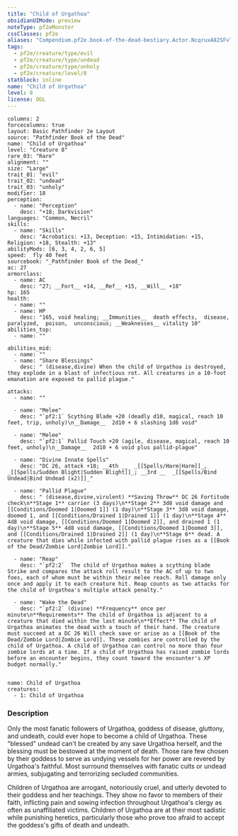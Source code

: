 ```yaml
---
title: "Child of Urgathoa"
obsidianUIMode: preview
noteType: pf2eMonster
cssClasses: pf2e
aliases: "Compendium.pf2e.book-of-the-dead-bestiary.Actor.NcqruxA82SFvTnD1" 
tags:
  - pf2e/creature/type/evil
  - pf2e/creature/type/undead
  - pf2e/creature/type/unholy
  - pf2e/creature/level/8
statblock: inline
name: "Child of Urgathoa"
level: 8
license: OGL
---
```


```statblock
columns: 2
forcecolumns: true
layout: Basic Pathfinder 2e Layout
source: "Pathfinder Book of the Dead"
name: "Child of Urgathoa"
level: "Creature 8"
rare_03: "Rare"
alignment: ""
size: "Large"
trait_01: "evil"
trait_02: "undead"
trait_03: "unholy"
modifier: 18
perception:
  - name: "Perception"
    desc: "+18; Darkvision"
languages: "Common, Necril"
skills:
  - name: "Skills"
    desc: "Acrobatics: +13, Deception: +15, Intimidation: +15, Religion: +18, Stealth: +13"
abilityMods: [6, 3, 4, 2, 6, 5]
speed:  fly 40 feet
sourcebook: "_Pathfinder Book of the Dead_"
ac: 27
armorclass:
  - name: AC
    desc: "27; __Fort__ +14, __Ref__ +15, __Will__ +18"
hp: 165
health:
  - name: ""
  - name: HP
    desc: "165, void healing; __Immunities__  death effects,  disease,  paralyzed,  poison,  unconscious; __Weaknesses__ vitality 10"
abilities_top:
  - name: ""

abilities_mid:
  - name: ""
  - name: "Share Blessings"
    desc: " (disease,divine) When the child of Urgathoa is destroyed, they explode in a blast of infectious rot. All creatures in a 10-foot emanation are exposed to pallid plague."

attacks:
  - name: ""

  - name: "Melee"
    desc: "`pf2:1` Scything Blade +20 (deadly d10, magical, reach 10 feet, trip, unholy)\n__Damage__  2d10 + 6 slashing 1d6 void"

  - name: "Melee"
    desc: "`pf2:1` Pallid Touch +20 (agile, disease, magical, reach 10 feet, unholy)\n__Damage__  2d10 + 6 void plus pallid-plague"

  - name: "Divine Innate Spells"
    desc: "DC 26, attack +18; __4th __  _[[Spells/Harm|Harm]]_, _[[Spells/Sudden Blight|Sudden Blight]]_; __3rd __  _[[Spells/Bind Undead|Bind Undead (x2)]]_"

  - name: "Pallid Plague"
    desc: " (disease,divine,virulent) **Saving Throw** DC 26 Fortitude check\n**Stage 1** carrier (3 days)\n**Stage 2** 3d8 void damage and [[Conditions/Doomed 1|Doomed 1]] (1 day)\n**Stage 3** 3d8 void damage, doomed 1, and [[Conditions/Drained 1|Drained 1]] (1 day)\n**Stage 4** 4d8 void damage, [[Conditions/Doomed 1|Doomed 2]], and drained 1 (1 day)\n**Stage 5** 4d8 void damage, [[Conditions/Doomed 1|Doomed 3]], and [[Conditions/Drained 1|Drained 2]] (1 day)\n**Stage 6** dead. A creature that dies while infected with pallid plague rises as a [[Book of the Dead/Zombie Lord|Zombie Lord]]."

  - name: "Reap"
    desc: "`pf2:2`  The child of Urgathoa makes a scything blade Strike and compares the attack roll result to the AC of up to two foes, each of whom must be within their melee reach. Roll damage only once and apply it to each creature hit. Reap counts as two attacks for the child of Urgathoa's multiple attack penalty."

  - name: "Wake the Dead"
    desc: "`pf2:2` (divine) **Frequency** once per minute\n**Requirements** The child of Urgathoa is adjacent to a creature that died within the last minute\n**Effect** The child of Urgathoa animates the dead with a touch of their hand. The creature must succeed at a DC 26 Will check save or arise as a [[Book of the Dead/Zombie Lord|Zombie Lord]]. These zombies are controlled by the child of Urgathoa. A child of Urgathoa can control no more than four zombie lords at a time. If a child of Urgathoa has raised zombie lords before an encounter begins, they count toward the encounter's XP budget normally."
 
```

```encounter-table
name: Child of Urgathoa
creatures:
  - 1: Child of Urgathoa
```


### Description
Only the most fanatic followers of Urgathoa, goddess of disease, gluttony, and undeath, could ever hope to become a child of Urgathoa. These "blessed" undead can't be created by any save Urgathoa herself, and the blessing must be bestowed at the moment of death. Those rare few chosen by their goddess to serve as undying vessels for her power are revered by Urgathoa's faithful. Most surround themselves with fanatic cults or undead armies, subjugating and terrorizing secluded communities.

Children of Urgathoa are arrogant, notoriously cruel, and utterly devoted to their goddess and her teachings. They show no favor to members of their faith, inflicting pain and sowing infection throughout Urgathoa's clergy as often as unaffiliated victims. Children of Urgathoa are at their most sadistic while punishing heretics, particularly those who prove too afraid to accept the goddess's gifts of death and undeath.
